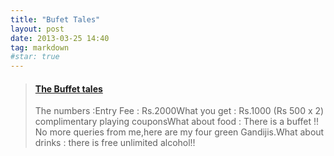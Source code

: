```yaml
---
title: "Bufet Tales"
layout: post
date: 2013-03-25 14:40
tag: markdown
#star: true
---
```


<blockquote class="embedly-card" data-card-key="9cbfbe7946d843f48f49787f4853b30c"><h4><a href="https://gluttonictales.quora.com/The-Buffet-tales?srid=5A7l">The Buffet tales</a></h4><p>The numbers :Entry Fee : Rs.2000What you get : Rs.1000 (Rs 500 x 2) complimentary playing couponsWhat about food : There is a buffet !! No more queries from me,here are my four green Gandijis.What about drinks : there is free unlimited alcohol!!</p></blockquote>
<script async src="//cdn.embedly.com/widgets/platform.js" charset="UTF-8"></script>